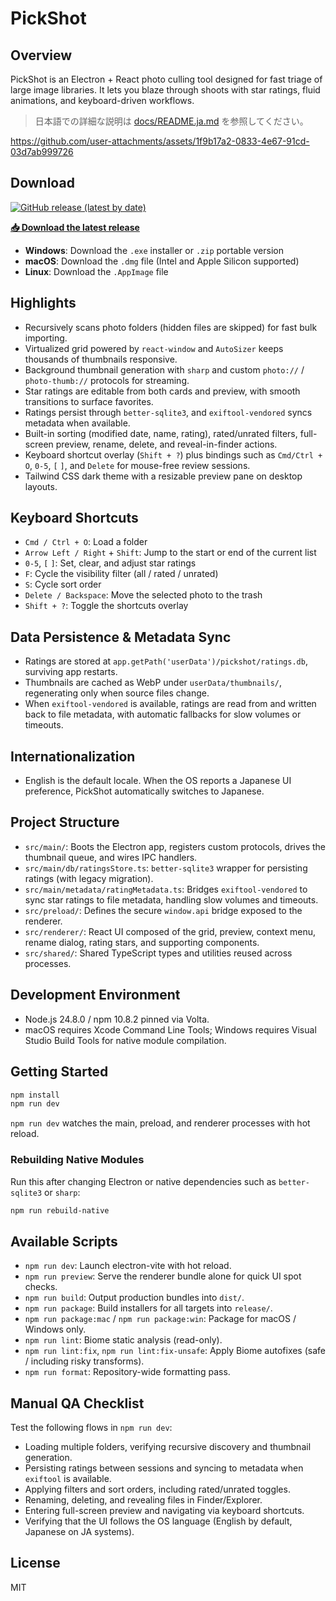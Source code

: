 # PickShot

## Overview

PickShot is an Electron + React photo culling tool designed for fast triage of large image libraries. It lets you blaze through shoots with star ratings, fluid animations, and keyboard-driven workflows.

> 日本語での詳細な説明は [docs/README.ja.md](docs/README.ja.md) を参照してください。

https://github.com/user-attachments/assets/1f9b17a2-0833-4e67-91cd-03d7ab999726

## Download

[![GitHub release (latest by date)](https://img.shields.io/github/v/release/igz0/pickshot)](https://github.com/igz0/pickshot/releases/latest)

**[📥 Download the latest release](https://github.com/igz0/pickshot/releases/latest)**

- **Windows**: Download the `.exe` installer or `.zip` portable version
- **macOS**: Download the `.dmg` file (Intel and Apple Silicon supported)
- **Linux**: Download the `.AppImage` file

## Highlights

- Recursively scans photo folders (hidden files are skipped) for fast bulk importing.
- Virtualized grid powered by `react-window` and `AutoSizer` keeps thousands of thumbnails responsive.
- Background thumbnail generation with `sharp` and custom `photo://` / `photo-thumb://` protocols for streaming.
- Star ratings are editable from both cards and preview, with smooth transitions to surface favorites.
- Ratings persist through `better-sqlite3`, and `exiftool-vendored` syncs metadata when available.
- Built-in sorting (modified date, name, rating), rated/unrated filters, full-screen preview, rename, delete, and reveal-in-finder actions.
- Keyboard shortcut overlay (`Shift + ?`) plus bindings such as `Cmd/Ctrl + O`, `0-5`, `[` `]`, and `Delete` for mouse-free review sessions.
- Tailwind CSS dark theme with a resizable preview pane on desktop layouts.

## Keyboard Shortcuts

- `Cmd / Ctrl + O`: Load a folder
- `Arrow Left / Right` + `Shift`: Jump to the start or end of the current list
- `0-5`, `[` `]`: Set, clear, and adjust star ratings
- `F`: Cycle the visibility filter (all / rated / unrated)
- `S`: Cycle sort order
- `Delete / Backspace`: Move the selected photo to the trash
- `Shift + ?`: Toggle the shortcuts overlay

## Data Persistence & Metadata Sync

- Ratings are stored at `app.getPath('userData')/pickshot/ratings.db`, surviving app restarts.
- Thumbnails are cached as WebP under `userData/thumbnails/`, regenerating only when source files change.
- When `exiftool-vendored` is available, ratings are read from and written back to file metadata, with automatic fallbacks for slow volumes or timeouts.

## Internationalization

- English is the default locale. When the OS reports a Japanese UI preference, PickShot automatically switches to Japanese.

## Project Structure

- `src/main/`: Boots the Electron app, registers custom protocols, drives the thumbnail queue, and wires IPC handlers.
- `src/main/db/ratingsStore.ts`: `better-sqlite3` wrapper for persisting ratings (with legacy migration).
- `src/main/metadata/ratingMetadata.ts`: Bridges `exiftool-vendored` to sync star ratings to file metadata, handling slow volumes and timeouts.
- `src/preload/`: Defines the secure `window.api` bridge exposed to the renderer.
- `src/renderer/`: React UI composed of the grid, preview, context menu, rename dialog, rating stars, and supporting components.
- `src/shared/`: Shared TypeScript types and utilities reused across processes.

## Development Environment

- Node.js 24.8.0 / npm 10.8.2 pinned via Volta.
- macOS requires Xcode Command Line Tools; Windows requires Visual Studio Build Tools for native module compilation.

## Getting Started

```bash
npm install
npm run dev
```

`npm run dev` watches the main, preload, and renderer processes with hot reload.

### Rebuilding Native Modules

Run this after changing Electron or native dependencies such as `better-sqlite3` or `sharp`:

```bash
npm run rebuild-native
```

## Available Scripts

- `npm run dev`: Launch electron-vite with hot reload.
- `npm run preview`: Serve the renderer bundle alone for quick UI spot checks.
- `npm run build`: Output production bundles into `dist/`.
- `npm run package`: Build installers for all targets into `release/`.
- `npm run package:mac` / `npm run package:win`: Package for macOS / Windows only.
- `npm run lint`: Biome static analysis (read-only).
- `npm run lint:fix`, `npm run lint:fix-unsafe`: Apply Biome autofixes (safe / including risky transforms).
- `npm run format`: Repository-wide formatting pass.

## Manual QA Checklist

Test the following flows in `npm run dev`:

- Loading multiple folders, verifying recursive discovery and thumbnail generation.
- Persisting ratings between sessions and syncing to metadata when `exiftool` is available.
- Applying filters and sort orders, including rated/unrated toggles.
- Renaming, deleting, and revealing files in Finder/Explorer.
- Entering full-screen preview and navigating via keyboard shortcuts.
- Verifying that the UI follows the OS language (English by default, Japanese on JA systems).

## License

MIT
